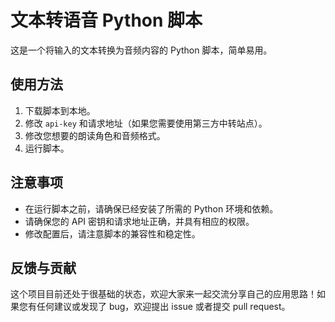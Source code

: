 # 文本转语音 Python 脚本

这是一个将输入的文本转换为音频内容的 Python 脚本，简单易用。

## 使用方法

1. 下载脚本到本地。
2. 修改 `api-key` 和请求地址（如果您需要使用第三方中转站点）。
3. 修改您想要的朗读角色和音频格式。
4. 运行脚本。

## 注意事项

- 在运行脚本之前，请确保已经安装了所需的 Python 环境和依赖。
- 请确保您的 API 密钥和请求地址正确，并具有相应的权限。
- 修改配置后，请注意脚本的兼容性和稳定性。

## 反馈与贡献

这个项目目前还处于很基础的状态，欢迎大家来一起交流分享自己的应用思路！如果您有任何建议或发现了 bug，欢迎提出 issue 或者提交 pull request。

